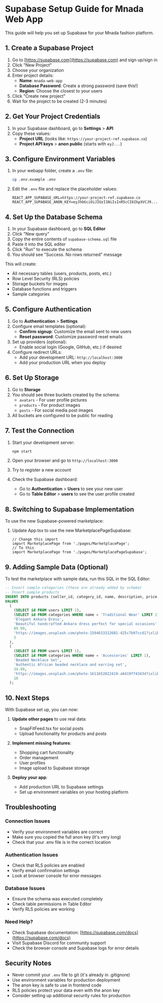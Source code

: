 # Supabase Setup Guide for Mnada Web App

This guide will help you set up Supabase for your Mnada fashion platform.

## 1. Create a Supabase Project

1. Go to [https://supabase.com](https://supabase.com) and sign up/sign in
2. Click "New Project"
3. Choose your organization
4. Enter project details:
   - **Name**: `mnada-web-app`
   - **Database Password**: Create a strong password (save this!)
   - **Region**: Choose the closest to your users
5. Click "Create new project"
6. Wait for the project to be created (2-3 minutes)

## 2. Get Your Project Credentials

1. In your Supabase dashboard, go to **Settings** > **API**
2. Copy these values:
   - **Project URL** (looks like: `https://your-project-ref.supabase.co`)
   - **Project API keys** > **anon public** (starts with `eyJ...`)

## 3. Configure Environment Variables

1. In your webapp folder, create a `.env` file:
   ```bash
   cp .env.example .env
   ```

2. Edit the `.env` file and replace the placeholder values:
   ```env
   REACT_APP_SUPABASE_URL=https://your-project-ref.supabase.co
   REACT_APP_SUPABASE_ANON_KEY=eyJhbGciOiJIUzI1NiIsInR5cCI6IkpXVCJ9...
   ```

## 4. Set Up the Database Schema

1. In your Supabase dashboard, go to **SQL Editor**
2. Click "New query"
3. Copy the entire contents of `supabase-schema.sql` file
4. Paste it into the SQL editor
5. Click "Run" to execute the schema
6. You should see "Success. No rows returned" message

This will create:
- All necessary tables (users, products, posts, etc.)
- Row Level Security (RLS) policies
- Storage buckets for images
- Database functions and triggers
- Sample categories

## 5. Configure Authentication

1. Go to **Authentication** > **Settings**
2. Configure email templates (optional):
   - **Confirm signup**: Customize the email sent to new users
   - **Reset password**: Customize password reset emails
3. Set up providers (optional):
   - Enable social login (Google, GitHub, etc.) if desired
4. Configure redirect URLs:
   - Add your development URL: `http://localhost:3000`
   - Add your production URL when you deploy

## 6. Set Up Storage

1. Go to **Storage**
2. You should see three buckets created by the schema:
   - `avatars` - For user profile pictures
   - `products` - For product images
   - `posts` - For social media post images
3. All buckets are configured to be public for reading

## 7. Test the Connection

1. Start your development server:
   ```bash
   npm start
   ```

2. Open your browser and go to `http://localhost:3000`
3. Try to register a new account
4. Check the Supabase dashboard:
   - Go to **Authentication** > **Users** to see your new user
   - Go to **Table Editor** > **users** to see the user profile created

## 8. Switching to Supabase Implementation

To use the new Supabase-powered marketplace:

1. Update App.tsx to use the new MarketplacePageSupabase:
   ```tsx
   // Change this import
   import MarketplacePage from './pages/MarketplacePage';
   // To this
   import MarketplacePage from './pages/MarketplacePageSupabase';
   ```

## 9. Adding Sample Data (Optional)

To test the marketplace with sample data, run this SQL in the SQL Editor:

```sql
-- Insert sample categories (these are already added by schema)
-- Insert sample products
INSERT INTO products (seller_id, category_id, name, description, price, image_url, stock_quantity) 
VALUES 
  (
    (SELECT id FROM users LIMIT 1),
    (SELECT id FROM categories WHERE name = 'Traditional Wear' LIMIT 1),
    'Elegant Ankara Dress',
    'Beautiful handcrafted Ankara dress perfect for special occasions',
    89.99,
    'https://images.unsplash.com/photo-1594633312681-425c7b97ccd1?ixlib=rb-4.0.3&ixid=M3wxMjA3fDB8MHxwaG90by1wYWdlfHx8fGVufDB8fHx8fA%3D%3D&auto=format&fit=crop&w=1000&q=80',
    5
  ),
  (
    (SELECT id FROM users LIMIT 1),
    (SELECT id FROM categories WHERE name = 'Accessories' LIMIT 1),
    'Beaded Necklace Set',
    'Authentic African beaded necklace and earring set',
    34.99,
    'https://images.unsplash.com/photo-1611652022419-a9419f74343d?ixlib=rb-4.0.3&ixid=M3wxMjA3fDB8MHxwaG90by1wYWdlfHx8fGVufDB8fHx8fA%3D%3D&auto=format&fit=crop&w=1000&q=80',
    10
  );
```

## 10. Next Steps

With Supabase set up, you can now:

1. **Update other pages** to use real data:
   - SnapFitFeed.tsx for social posts
   - Upload functionality for products and posts
   
2. **Implement missing features**:
   - Shopping cart functionality
   - Order management
   - User profiles
   - Image upload to Supabase storage

3. **Deploy your app**:
   - Add production URL to Supabase settings
   - Set up environment variables on your hosting platform

## Troubleshooting

### Connection Issues
- Verify your environment variables are correct
- Make sure you copied the full anon key (it's very long)
- Check that your .env file is in the correct location

### Authentication Issues
- Check that RLS policies are enabled
- Verify email confirmation settings
- Look at browser console for error messages

### Database Issues
- Ensure the schema was executed completely
- Check table permissions in Table Editor
- Verify RLS policies are working

### Need Help?
- Check Supabase documentation: [https://supabase.com/docs](https://supabase.com/docs)
- Visit Supabase Discord for community support
- Check the browser console and Supabase logs for error details

## Security Notes

- Never commit your `.env` file to git (it's already in .gitignore)
- Use environment variables for production deployment
- The anon key is safe to use in frontend code
- RLS policies protect your data even with the anon key
- Consider setting up additional security rules for production
